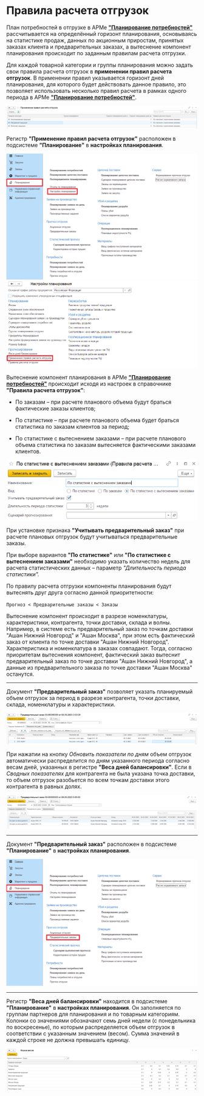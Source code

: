 # Правила расчета отгрузок

План потребностей в отгрузке в АРМе [**"Планирование потребностей"**](NeedsPlanning.md) рассчитывается на определённый горизонт планирования, основываясь на статистике продаж, данных по акционным приростам, принятых заказах клиента и предварительных заказах, а вытеснение компонент планирования происходит по заданным правилам расчета отгрузки.

Для каждой товарной категории и группы планирования можно задать свои правила расчета отгрузок в **применении правил расчета отгрузок**. В применении правил указывается горизонт дней планирования, для которого будет действовать данное правило, это позволяет использовать несколько правил расчета в рамках одного периода в АРМе [**"Планирование потребностей"**](NeedsPlanning.md).

[![1][1]][1]

Регистр **"Применение правил расчета отгрузок"** расположен в подсистеме **"Планирование"** в **настройках планирования**.

[![2][2]][2]
[![3][3]][3]

Вытеснение компонент планирования в АРМе [**"Планирование потребностей"**](NeedsPlanning.md) происходит исходя из настроек в справочнике **"Правила расчета отгрузок"**:

- По заказам – при расчете планового объема будут браться фактические заказы клиентов;

- По статистике – при расчете планового объема будет браться статистика по заказам клиентов за период;

- По статистике с вытеснением заказами – при расчете планового объема статистика по заказам вытесняется фактическими заказами клиентов.

[![4][4]][4]

При установке признака **"Учитывать предварительный заказ"**  при расчете плановых отгрузок будут учитываться предварительные заказы.

При выборе вариантов **"По статистике"** или **"По статистике с вытеснением заказами"** необходимо указать количество недель для расчета статистических данных – параметр *"Длительность периода статистики".*

По правилу расчета отгрузки компоненты планирования будут вытеснять друг друга согласно данной приоритетности:

 `Прогноз < Предварительные заказы < Заказы`

Вытеснение компонент происходит в разрезе номенклатуры, характеристики, контрагента, точки доставки, склада и волны. Например, в системе есть предварительный заказ по точкам доставки "Ашан Нижний Новгород" и "Ашан Москва", при этом есть фактический заказ от клиента по точке доставки "Ашан Нижний Новгород". Характеристика и номенклатура в заказах совпадают. Тогда, согласно приоритетам вытеснения компонент, фактический заказ вытеснит предварительный заказ по точке доставки "Ашан Нижний Новгород", а данные из предварительного заказа по точке доставки "Ашан Москва" останутся.

--------------------------------  

Документ **"Предварительный заказ"** позволяет указать планируемый объем отгрузок за период в разрезе контрагента, точки доставки, склада, номенклатуры и характеристики.

[![5][5]][5]

При нажатии на кнопку *Обновить показатели по дням* объем отгрузок автоматически распределится по дням указанного периода согласно весам дней, указанных в регистре **"Веса дней балансировки"**. Если в *Сводных показателях* для контрагента не была указана точка доставки, то объем отгрузок разобьется по всем точкам доставки этого контрагента в равных долях.

[![6][6]][6]

--------------------------------  

Документ **"Предварительный заказ"** расположен в подсистеме **"Планирование"** в **настройках планирования**.

[![7][7]][7]

--------------------------------  

Регистр **"Веса дней балансировки"** находится в подсистеме **"Планирование"** в **настройках планирования**. Он заполняется по группам партнеров для планирования и по товарным категориям. Колонки со значениями обозначают семь дней недели (с понедельника по воскресенье), по которым распределяется объем отгрузок в соответствии с указанным значением (весом). Сумма значений в каждой строке не должна превышать единицу. 

[![8][8]][8]

[1]: RulesForCalculatingShipments.assets/1.png
[2]: RulesForCalculatingShipments.assets/2.png
[3]: RulesForCalculatingShipments.assets/3.png
[4]: RulesForCalculatingShipments.assets/4.png
[5]: RulesForCalculatingShipments.assets/5.png
[6]: RulesForCalculatingShipments.assets/6.png
[7]: RulesForCalculatingShipments.assets/7.png
[8]: RulesForCalculatingShipments.assets/8.png
